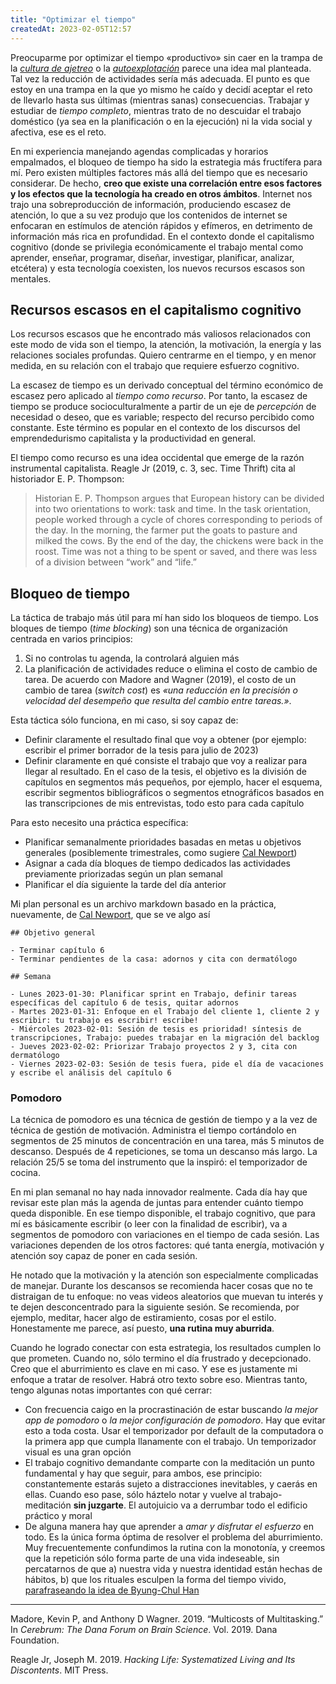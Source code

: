 ```yaml
---
title: "Optimizar el tiempo"
createdAt: 2023-02-05T12:57
---
```


Preocuparme por optimizar el tiempo «productivo» sin caer en la trampa
de la [*cultura de
ajetreo*](https://thred.com/es/culture/the-rise-of-anti-hustle-culture/)
o la
[*autoexplotación*](https://elpais.com/cultura/2018/02/07/actualidad/1517989873_086219.html)
parece una idea mal planteada. Tal vez la reducción de actividades sería
más adecuada. El punto es que estoy en una trampa en la que yo mismo he
caído y decidí aceptar el reto de llevarlo hasta sus últimas (mientras
sanas) consecuencias. Trabajar y estudiar de *tiempo completo*, mientras
trato de no descuidar el trabajo doméstico (ya sea en la planificación o
en la ejecución) ni la vida social y afectiva, ese es el reto.

En mi experiencia manejando agendas complicadas y horarios empalmados,
el bloqueo de tiempo ha sido la estrategia más fructífera para mí. Pero
existen múltiples factores más allá del tiempo que es necesario
considerar. De hecho, **creo que existe una correlación entre esos
factores y los efectos que la tecnología ha creado en otros ámbitos**.
Internet nos trajo una sobreproducción de información, produciendo
escasez de atención, lo que a su vez produjo que los contenidos de
internet se enfocaran en estímulos de atención rápidos y efímeros, en
detrimento de información más rica en profundidad. En el contexto donde
el capitalismo cognitivo (donde se privilegia económicamente el trabajo
mental como aprender, enseñar, programar, diseñar, investigar,
planificar, analizar, etcétera) y esta tecnología coexisten, los nuevos
recursos escasos son mentales.

## Recursos escasos en el capitalismo cognitivo

Los recursos escasos que he encontrado más valiosos relacionados con
este modo de vida son el tiempo, la atención, la motivación, la energía
y las relaciones sociales profundas. Quiero centrarme en el tiempo, y en
menor medida, en su relación con el trabajo que requiere esfuerzo
cognitivo.

La escasez de tiempo es un derivado conceptual del término económico de
escasez pero aplicado al *tiempo como recurso*. Por tanto, la escasez de
tiempo se produce socioculturalmente a partir de un eje de *percepción*
de necesidad o deseo, que es variable; respecto del recurso percibido
como constante. Este término es popular en el contexto de los discursos
del emprendedurismo capitalista y la productividad en general.

El tiempo como recurso es una idea occidental que emerge de la razón
instrumental capitalista. Reagle Jr (2019, c. 3, sec. Time Thrift) cita
al historiador E. P. Thompson:

> Historian E. P. Thompson argues that European history can be divided
> into two orientations to work: task and time. In the task orientation,
> people worked through a cycle of chores corresponding to periods of
> the day. In the morning, the farmer put the goats to pasture and
> milked the cows. By the end of the day, the chickens were back in the
> roost. Time was not a thing to be spent or saved, and there was less
> of a division between “work” and “life.”

## Bloqueo de tiempo

La táctica de trabajo más útil para mí han sido los bloqueos de tiempo.
Los bloques de tiempo (*time blocking*) son una técnica de organización
centrada en varios principios:

1.  Si no controlas tu agenda, la controlará alguien más
2.  La planificación de actividades reduce o elimina el costo de cambio
    de tarea. De acuerdo con Madore and Wagner (2019), el costo de un
    cambio de tarea (*switch cost*) es *«una reducción en la precisión o
    velocidad del desempeño que resulta del cambio entre tareas.»*.

Esta táctica sólo funciona, en mi caso, si soy capaz de:

-   Definir claramente el resultado final que voy a obtener (por
    ejemplo: escribir el primer borrador de la tesis para julio de 2023)
-   Definir claramente en qué consiste el trabajo que voy a realizar
    para llegar al resultado. En el caso de la tesis, el objetivo es la
    división de capítulos en segmentos más pequeños, por ejemplo, hacer
    el esquema, escribir segmentos bibliográficos o segmentos
    etnográficos basados en las transcripciones de mis entrevistas, todo
    esto para cada capítulo

Para esto necesito una práctica específica:

-   Planificar semanalmente prioridades basadas en metas u objetivos
    generales (posiblemente trimestrales, como sugiere [Cal
    Newport](https://www.calnewport.com/blog/2015/10/06/on-full-horizon-planning-and-the-under-appreciated-power-of-workflow-systems/))
-   Asignar a cada día bloques de tiempo dedicados las actividades
    previamente priorizadas según un plan semanal
-   Planificar el día siguiente la tarde del día anterior

Mi plan personal es un archivo markdown basado en la práctica,
nuevamente, de [Cal
Newport](https://www.calnewport.com/blog/2008/11/11/plantxt-the-most-effective-productivity-tool-that-youve-never-heard-of/),
que se ve algo así

    ## Objetivo general

    - Terminar capítulo 6
    - Terminar pendientes de la casa: adornos y cita con dermatólogo

    ## Semana

    - Lunes 2023-01-30: Planificar sprint en Trabajo, definir tareas específicas del capítulo 6 de tesis, quitar adornos
    - Martes 2023-01-31: Enfoque en el Trabajo del cliente 1, cliente 2 y escribir: tu trabajo es escribir! escribe!
    - Miércoles 2023-02-01: Sesión de tesis es prioridad! síntesis de transcripciones, Trabajo: puedes trabajar en la migración del backlog
    - Jueves 2023-02-02: Priorizar Trabajo proyectos 2 y 3, cita con dermatólogo
    - Viernes 2023-02-03: Sesión de tesis fuera, pide el día de vacaciones y escribe el análisis del capítulo 6

### Pomodoro

La técnica de pomodoro es una técnica de gestión de tiempo y a la vez de
técnica de gestión de motivación. Administra el tiempo cortándolo en
segmentos de 25 minutos de concentración en una tarea, más 5 minutos de
descanso. Después de 4 repeticiones, se toma un descanso más largo. La
relación 25/5 se toma del instrumento que la inspiró: el temporizador de
cocina.

En mi plan semanal no hay nada innovador realmente. Cada día hay que
revisar este plan más la agenda de juntas para entender cuánto tiempo
queda disponible. En ese tiempo disponible, el trabajo cognitivo, que
para mí es básicamente escribir (o leer con la finalidad de escribir),
va a segmentos de pomodoro con variaciones en el tiempo de cada sesión.
Las variaciones dependen de los otros factores: qué tanta energía,
motivación y atención soy capaz de poner en cada sesión.

He notado que la motivación y la atención son especialmente complicadas
de manejar. Durante los descansos se recomienda hacer cosas que no te
distraigan de tu enfoque: no veas videos aleatorios que muevan tu
interés y te dejen desconcentrado para la siguiente sesión. Se
recomienda, por ejemplo, meditar, hacer algo de estiramiento, cosas por
el estilo. Honestamente me parece, así puesto, **una rutina muy
aburrida**.

Cuando he logrado conectar con esta estrategia, los resultados cumplen
lo que prometen. Cuando no, sólo termino el día frustrado y
decepcionado. Creo que el aburrimiento es clave en mi caso. Y ese es
justamente mi enfoque a tratar de resolver. Habrá otro texto sobre eso.
Mientras tanto, tengo algunas notas importantes con qué cerrar:

-   Con frecuencia caigo en la procrastinación de estar buscando *la
    mejor app de pomodoro* o *la mejor configuración de pomodoro*. Hay
    que evitar esto a toda costa. Usar el temporizador por default de la
    computadora o la primera app que cumpla llanamente con el trabajo.
    Un temporizador visual es una gran opción
-   El trabajo cognitivo demandante comparte con la meditación un punto
    fundamental y hay que seguir, para ambos, ese principio:
    constantemente estarás sujeto a distracciones inevitables, y caerás
    en ellas. Cuando eso pase, sólo háztelo notar y vuelve al
    trabajo-meditación **sin juzgarte**. El autojuicio va a derrumbar
    todo el edificio práctico y moral
-   De alguna manera hay que aprender a *amar y disfrutar el esfuerzo*
    en todo. Es la única forma óptima de resolver el problema del
    aburrimiento. Muy frecuentemente confundimos la rutina con la
    monotonía, y creemos que la repetición sólo forma parte de una vida
    indeseable, sin percatarnos de que a) nuestra vida y nuestra
    identidad están hechas de hábitos, b) que los rituales esculpen la
    forma del tiempo vivido, [parafraseando la idea de Byung-Chul
    Han](https://ethic.es/2020/05/byung-chul-han-la-desaparicion-de-los-rituales/)

------------------------------------------------------------------------

Madore, Kevin P, and Anthony D Wagner. 2019. “Multicosts of Multitasking.” In *Cerebrum: The Dana Forum on Brain Science*. Vol.
2019. Dana Foundation.

Reagle Jr, Joseph M. 2019. *Hacking Life: Systematized Living and Its Discontents*. MIT Press.
